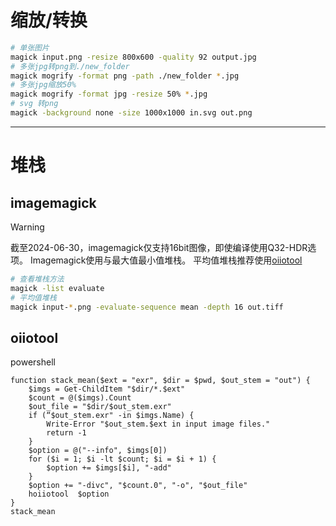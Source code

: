 # 缩放/转换
```sh
# 单张图片
magick input.png -resize 800x600 -quality 92 output.jpg
# 多张jpg转png到./new_folder
magick mogrify -format png -path ./new_folder *.jpg 
# 多张jpg缩放50%
magick mogrify -format jpg -resize 50% *.jpg
# svg 转png
magick -background none -size 1000x1000 in.svg out.png
```

---
# 堆栈
## imagemagick
> [!WARNING]  
> 截至2024-06-30，imagemagick仅支持16bit图像，即使编译使用Q32-HDR选项。
> Imagemagick使用与最大值最小值堆栈。
> 平均值堆栈推荐使用[oiiotool](#oiiotool)
```sh
# 查看堆栈方法
magick -list evaluate
# 平均值堆栈
magick input-*.png -evaluate-sequence mean -depth 16 out.tiff 
```
## oiiotool
powershell
```pwsh
function stack_mean($ext = "exr", $dir = $pwd, $out_stem = "out") {
    $imgs = Get-ChildItem "$dir/*.$ext"
    $count = @($imgs).Count
    $out_file = "$dir/$out_stem.exr"
    if (“$out_stem.exr" -in $imgs.Name) {
        Write-Error "$out_stem.$ext in input image files."
        return -1
    }
    $option = @("--info", $imgs[0])
    for ($i = 1; $i -lt $count; $i = $i + 1) {
        $option += $imgs[$i], "-add"
    }
    $option += "-divc", "$count.0", "-o", "$out_file"
    hoiiotool  $option
}
stack_mean
```